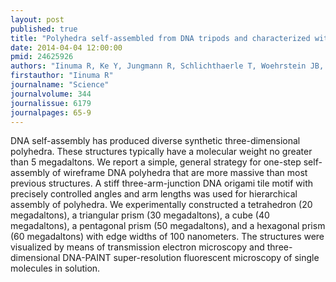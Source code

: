 ```yaml
---
layout: post
published: true
title: "Polyhedra self-assembled from DNA tripods and characterized with 3D DNA-PAINT."
date: 2014-04-04 12:00:00
pmid: 24625926
authors: "Iinuma R, Ke Y, Jungmann R, Schlichthaerle T, Woehrstein JB, Yin P"
firstauthor: "Iinuma R"
journalname: "Science"
journalvolume: 344
journalissue: 6179
journalpages: 65-9
---
```


DNA self-assembly has produced diverse synthetic three-dimensional polyhedra. These structures typically have a molecular weight no greater than 5 megadaltons. We report a simple, general strategy for one-step self-assembly of wireframe DNA polyhedra that are more massive than most previous structures. A stiff three-arm-junction DNA origami tile motif with precisely controlled angles and arm lengths was used for hierarchical assembly of polyhedra. We experimentally constructed a tetrahedron (20 megadaltons), a triangular prism (30 megadaltons), a cube (40 megadaltons), a pentagonal prism (50 megadaltons), and a hexagonal prism (60 megadaltons) with edge widths of 100 nanometers. The structures were visualized by means of transmission electron microscopy and three-dimensional DNA-PAINT super-resolution fluorescent microscopy of single molecules in solution.

